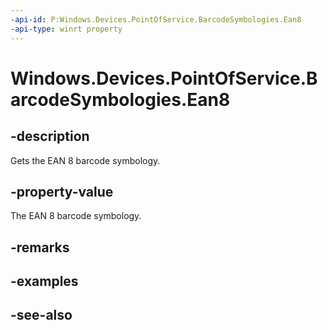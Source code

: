 ----api-id: P:Windows.Devices.PointOfService.BarcodeSymbologies.Ean8
-api-type: winrt property
---<!-- Property syntaxpublic uint Ean8 { get; }--># Windows.Devices.PointOfService.BarcodeSymbologies.Ean8## -descriptionGets the EAN 8 barcode symbology.## -property-valueThe EAN 8 barcode symbology.## -remarks## -examples## -see-also
